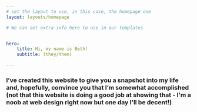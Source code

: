 ```yaml
---
# set the layout to use, in this case, the homepage one
layout: layouts/homepage

# We can set extra info here to use in our templates


hero:
    title: Hi, my name is Beth!
    subtitle: (they/them)

---
```

<!--content displays here - must be below the three dashes --> 

### I’ve created this website to give you a snapshot into my life and, hopefully, convince you that I’m somewhat accomplished (not that this website is doing a good job at showing that - I'm a noob at web design right now but one day I'll be decent!)


<!--decided to put everything else into the html files cause I didn't consider the limits of markdown when designed my webepage-->








